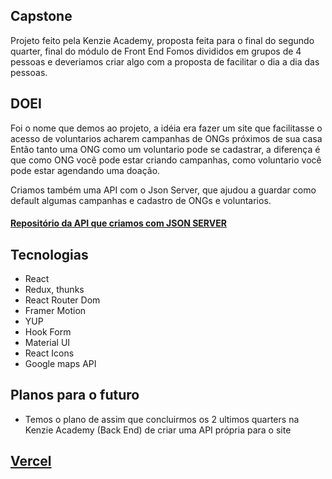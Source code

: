 ## Capstone

Projeto feito pela Kenzie Academy, proposta feita para o final do segundo quarter, final do módulo de Front End
Fomos divididos em grupos de 4 pessoas e deveriamos criar algo com a proposta de facilitar o dia a dia das pessoas.

## DOEI

Foi o nome que demos ao projeto, a idéia era fazer um site que facilitasse o acesso de voluntarios acharem campanhas de ONGs próximos de sua casa
Então tanto uma ONG como um voluntario pode se cadastrar, a diferença é que como ONG você pode estar criando campanhas, como voluntario você pode estar
agendando uma doação.

Criamos também uma API com o Json Server, que ajudou a guardar como default algumas campanhas e cadastro de ONGs e voluntarios.

#### [Repositório da API que criamos com JSON SERVER](https://gitlab.com/enias-c137/capstone4-server)

## Tecnologias

- React
- Redux, thunks
- React Router Dom
- Framer Motion
- YUP
- Hook Form
- Material UI
- React Icons
- Google maps API

## Planos para o futuro

- Temos o plano de assim que concluirmos os 2 ultimos quarters na Kenzie Academy (Back End) de criar uma API própria para o site

## [Vercel](https://capstone-mocha.vercel.app/)
